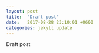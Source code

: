 ```yaml
---
layout: post
title:  "Draft post"
date:   2017-08-28 23:10:01 +0600
categories: jekyll update
---
```

Draft post